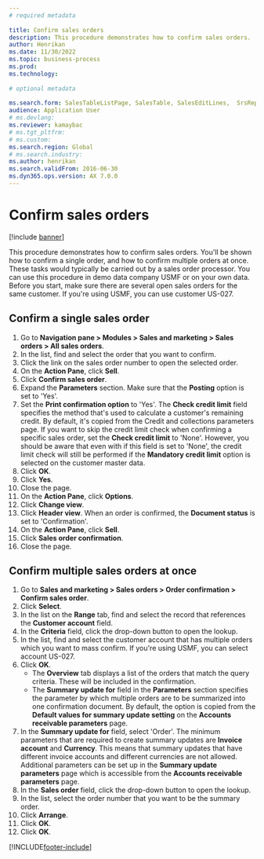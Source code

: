 ```yaml
--- 
# required metadata 
 
title: Confirm sales orders
description: This procedure demonstrates how to confirm sales orders. 
author: Henrikan
ms.date: 11/30/2022
ms.topic: business-process 
ms.prod:  
ms.technology:  
 
# optional metadata 
 
ms.search.form: SalesTableListPage, SalesTable, SalesEditLines,  SrsReportViewerForm, CustConfirmJournal, SysQueryForm, SysQueryFieldLookUp, SysLookup, SalesParmIdLookup, SalesUnconfirmedOrdersPart   
audience: Application User 
# ms.devlang:  
ms.reviewer: kamaybac
# ms.tgt_pltfrm:  
# ms.custom:  
ms.search.region: Global
# ms.search.industry: 
ms.author: henrikan
ms.search.validFrom: 2016-06-30 
ms.dyn365.ops.version: AX 7.0.0 
---
```

# Confirm sales orders

[!include [banner](../../includes/banner.md)]

This procedure demonstrates how to confirm sales orders. You'll be shown how to confirm a single order, and how to confirm multiple orders at once. These tasks would typically be carried out by a sales order processor. You can use this procedure in demo data company USMF or on your own data. Before you start, make sure there are several open sales orders for the same customer. If you're using USMF, you can use customer US-027.


## Confirm a single sales order
1. Go to **Navigation pane > Modules > Sales and marketing > Sales orders > All sales orders**.
2. In the list, find and select the order that you want to confirm.
3. Click the link on the sales order number to open the selected order.
4. On the **Action Pane**, click **Sell**.
5. Click **Confirm sales order**.
6. Expand the **Parameters** section. Make sure that the **Posting** option is set to 'Yes'.  
7. Set the **Print confirmation option** to 'Yes'. The **Check credit limit** field specifies the method that's used to calculate a customer's remaining credit. By default, it's copied from the Credit and collections parameters page. If you want to skip the credit limit check when confirming a specific sales order, set the **Check credit limit** to 'None'. However, you should be aware that even with if this field is set to 'None', the credit limit check will still be performed if the **Mandatory credit limit** option is selected on the customer master data. 
8. Click **OK**.
9. Click **Yes**.
10. Close the page.
11. On the **Action Pane**, click **Options**.
12. Click **Change view**.
13. Click **Header view**. When an order is confirmed, the **Document status** is set to 'Confirmation'. 
14. On the **Action Pane**, click **Sell**.
15. Click **Sales order confirmation**.
16. Close the page.

## Confirm multiple sales orders at once
1. Go to **Sales and marketing > Sales orders > Order confirmation > Confirm sales order**.
2. Click **Select**.
3. In the list on the **Range** tab, find and select the record that references the **Customer account** field.
4. In the **Criteria** field, click the drop-down button to open the lookup.
5. In the list, find and select the customer account that has multiple orders which you want to mass confirm. If you're using USMF, you can select account US-027.  
6. Click **OK**.
    - The **Overview** tab displays a list of the orders that match the query criteria. These will be included in the confirmation.  
    - The **Summary update for** field in the **Parameters** section specifies the parameter by which multiple orders are to be summarized into one confirmation document. By default, the option is copied from the **Default values for summary update setting** on the **Accounts receivable parameters** page.  
7. In the **Summary update for** field, select 'Order'. The minimum parameters that are required to create summary updates are **Invoice account** and **Currency**. This means that summary updates that have different invoice accounts and different currencies are not allowed. Additional parameters can be set up in the **Summary update parameters** page which is accessible from the **Accounts receivable parameters** page. 
8. In the **Sales order** field, click the drop-down button to open the lookup.
9. In the list, select the order number that you want to be the summary order.
10. Click **Arrange**.
11. Click **OK**.
12. Click **OK**.



[!INCLUDE[footer-include](../../../includes/footer-banner.md)]
